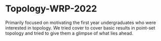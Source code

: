 ﻿# Topology-WRP-2022

Primarily focused on motivating the first year undergraduates who were interested in topology. We tried cover to cover basic results in point-set topology and tried to give them a glimpse of what lies ahead.
